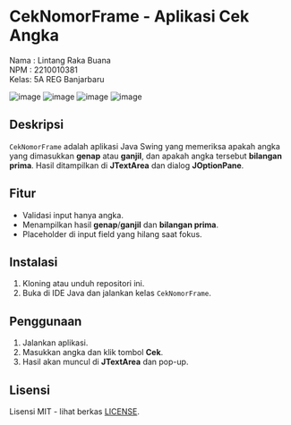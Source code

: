 # CekNomorFrame - Aplikasi Cek Angka


Nama : Lintang Raka Buana  
NPM : 2210010381   
Kelas: 5A REG Banjarbaru


![image](https://github.com/user-attachments/assets/a6146e80-75bf-43e3-9677-65a7720592cb)
![image](https://github.com/user-attachments/assets/ecbb48e7-dff8-4deb-89d8-0b5d49fc9044)
![image](https://github.com/user-attachments/assets/d2ebb95b-4b79-43bf-96f9-eff40febc7dc)
![image](https://github.com/user-attachments/assets/db5ce5e7-402b-4bc1-99a7-8cc21384e2ec)


## Deskripsi

`CekNomorFrame` adalah aplikasi Java Swing yang memeriksa apakah angka yang dimasukkan **genap** atau **ganjil**, dan apakah angka tersebut **bilangan prima**. Hasil ditampilkan di **JTextArea** dan dialog **JOptionPane**.

## Fitur

- Validasi input hanya angka.
- Menampilkan hasil **genap**/**ganjil** dan **bilangan prima**.
- Placeholder di input field yang hilang saat fokus.

## Instalasi

1. Kloning atau unduh repositori ini.
2. Buka di IDE Java dan jalankan kelas `CekNomorFrame`.

## Penggunaan

1. Jalankan aplikasi.
2. Masukkan angka dan klik tombol **Cek**.
3. Hasil akan muncul di **JTextArea** dan pop-up.

## Lisensi

Lisensi MIT - lihat berkas [LICENSE](LICENSE).

